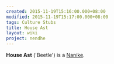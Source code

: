```yaml
---
created: 2015-11-19T15:16:00.000+08:00
modified: 2015-11-19T15:17:00.000+08:00
tags: Culture Stubs
title: House Ast
layout: wiki
project: nendhe
---
```


**House Ast** ('Beetle') is a [Nanike](/content/kyahida_wiki/wiki/Nanike).

